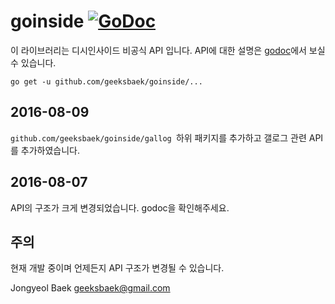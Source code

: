 # goinside [![GoDoc](https://godoc.org/github.com/geeksbaek/goinside?status.svg)](https://godoc.org/github.com/geeksbaek/goinside)

이 라이브러리는 디시인사이드 비공식 API 입니다.
API에 대한 설명은 [godoc](https://godoc.org/github.com/geeksbaek/goinside)에서 보실 수 있습니다. 

`go get -u github.com/geeksbaek/goinside/...`

## 2016-08-09

`github.com/geeksbaek/goinside/gallog `하위 패키지를 추가하고 갤로그 관련 API를 추가하였습니다.

## 2016-08-07

API의 구조가 크게 변경되었습니다. godoc을 확인해주세요.

## 주의

현재 개발 중이며 언제든지 API 구조가 변경될 수 있습니다.

Jongyeol Baek <geeksbaek@gmail.com>
